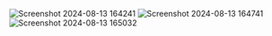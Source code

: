 ![Screenshot 2024-08-13 164241](https://github.com/user-attachments/assets/a7dfaafc-3419-4888-9011-ecaa9512327c)
![Screenshot 2024-08-13 164741](https://github.com/user-attachments/assets/f8e071e8-4a92-4cdf-b2fa-6965e46670e3)
![Screenshot 2024-08-13 165032](https://github.com/user-attachments/assets/6385d152-504d-43a9-b5a9-fb18f886a060)
